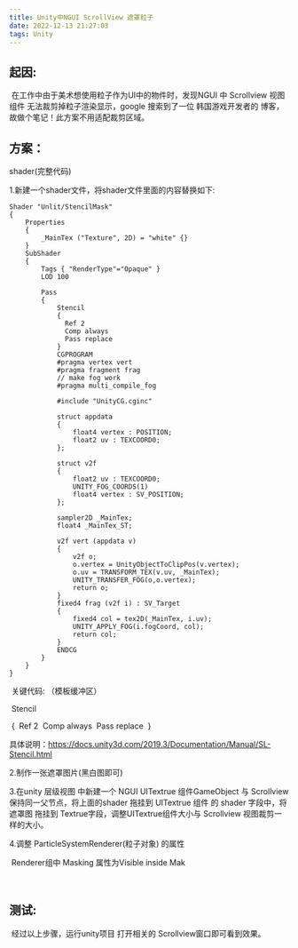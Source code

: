 ```yaml
---
title: Unity中NGUI ScrollView 遮罩粒子
date: 2022-12-13 21:27:03
tags: Unity
---
```


## 起因:

​		在工作中由于美术想使用粒子作为UI中的物件时，发现NGUI 中 Scrollview 视图组件 无法裁剪掉粒子渲染显示，google 搜索到了一位 韩国游戏开发者的 博客，故做个笔记！此方案不用适配裁剪区域。

## 方案：

shader(完整代码)

1.新建一个shader文件，将shader文件里面的内容替换如下:

```
Shader "Unlit/StencilMask"
{
    Properties
    {
        _MainTex ("Texture", 2D) = "white" {}
    }
    SubShader
    {
        Tags { "RenderType"="Opaque" }
        LOD 100
        
        Pass
        {
            Stencil 
            {
              Ref 2
              Comp always
              Pass replace
            }
            CGPROGRAM
            #pragma vertex vert
            #pragma fragment frag
            // make fog work
            #pragma multi_compile_fog

            #include "UnityCG.cginc"

            struct appdata
            {
                float4 vertex : POSITION;
                float2 uv : TEXCOORD0;
            };

            struct v2f
            {
                float2 uv : TEXCOORD0;
                UNITY_FOG_COORDS(1)
                float4 vertex : SV_POSITION;
            };

            sampler2D _MainTex;
            float4 _MainTex_ST;

            v2f vert (appdata v)
            {
                v2f o;
                o.vertex = UnityObjectToClipPos(v.vertex);
                o.uv = TRANSFORM_TEX(v.uv, _MainTex);
                UNITY_TRANSFER_FOG(o,o.vertex);
                return o;
            }
            fixed4 frag (v2f i) : SV_Target
            {
                fixed4 col = tex2D(_MainTex, i.uv);
                UNITY_APPLY_FOG(i.fogCoord, col);
                return col;
            }
            ENDCG
        }
    }
}
```

​	关键代码:	（模板缓冲区）

​	Stencil 

​     {
​              Ref 2
​              Comp always
​              Pass replace
​     }

具体说明：https://docs.unity3d.com/2019.3/Documentation/Manual/SL-Stencil.html

2.制作一张遮罩图片(黑白图即可)



3.在unity 层级视图 中新建一个 NGUI UITextrue 组件GameObject 与 Scrollview 保持同一父节点，将上面的shader 拖挂到 UITextrue 组件 的 shader 字段中，将遮罩图 拖挂到 Textrue字段，调整UITextrue组件大小与 Scrollview 视图裁剪一样的大小。

4.调整 ParticleSystemRenderer(粒子对象) 的属性  

​	Renderer组中 Masking 属性为Visible inside Mak

​     

## 测试:

​	经过以上步骤，运行unity项目 打开相关的 Scrollview窗口即可看到效果。

